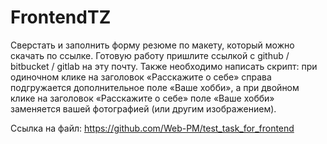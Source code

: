 # FrontendTZ

Сверстать и заполнить форму резюме по макету, который можно скачать по ссылке. Готовую работу пришлите ссылкой с github / bitbucket / gitlab на эту почту. Также необходимо написать скрипт: при одиночном клике на заголовок «Расскажите о себе» справа подгружается дополнительное поле «Ваше хобби», а при двойном клике на заголовок «Расскажите о себе» поле «Ваше хобби» заменяется вашей фотографией (или другим изображением).

Ссылка на файл: https://github.com/Web-PM/test_task_for_frontend
